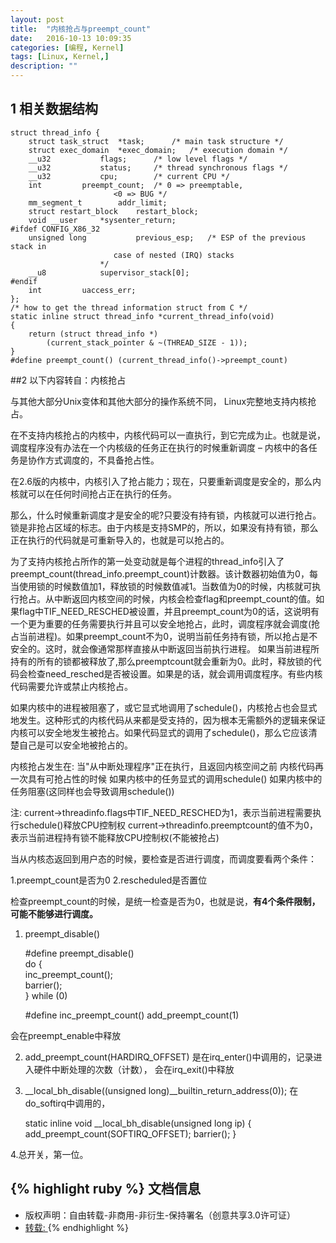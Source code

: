 ```yaml
---
layout: post
title:  "内核抢占与preempt_count"
date:   2016-10-13 10:09:35
categories: [编程, Kernel]
tags: [Linux, Kernel,]
description: ""
---
```


## 1 相关数据结构 

	struct thread_info {
    	struct task_struct  *task;      /* main task structure */
    	struct exec_domain  *exec_domain;   /* execution domain */
    	__u32           flags;      /* low level flags */
    	__u32           status;     /* thread synchronous flags */
    	__u32           cpu;        /* current CPU */
    	int         preempt_count;  /* 0 => preemptable,
                           <0 => BUG */
    	mm_segment_t        addr_limit;
    	struct restart_block    restart_block;
    	void __user     *sysenter_return;
	#ifdef CONFIG_X86_32
    	unsigned long           previous_esp;   /* ESP of the previous stack in
                           case of nested (IRQ) stacks
                        */
		__u8            supervisor_stack[0];
	#endif
    	int         uaccess_err;
	};
	/* how to get the thread information struct from C */
	static inline struct thread_info *current_thread_info(void)
	{
    	return (struct thread_info *)
        	(current_stack_pointer & ~(THREAD_SIZE - 1));
	}
	#define preempt_count() (current_thread_info()->preempt_count)

##2 以下内容转自：内核抢占 

与其他大部分Unix变体和其他大部分的操作系统不同， Linux完整地支持内核抢占。

在不支持内核抢占的内核中，内核代码可以一直执行，到它完成为止。也就是说，调度程序没有办法在一个内核级的任务正在执行的时候重新调度 – 内核中的各任务是协作方式调度的，不具备抢占性。

在2.6版的内核中，内核引入了抢占能力；现在，只要重新调度是安全的，那么内核就可以在任何时间抢占正在执行的任务。

那么，什么时候重新调度才是安全的呢?只要没有持有锁，内核就可以进行抢占。锁是非抢占区域的标志。由于内核是支持SMP的，所以，如果没有持有锁，那么正在执行的代码就是可重新导入的，也就是可以抢占的。

为了支持内核抢占所作的第一处变动就是每个进程的thread_info引入了 preempt_count(thread_info.preempt_count)计数器。该计数器初始值为0，每当使用锁的时候数值加1，释放锁的时候数值减1。当数值为0的时候，内核就可执行抢占。从中断返回内核空间的时候，内核会检查flag和preempt_count的值。如果flag中TIF_NEED_RESCHED被设置，并且preempt_count为0的话，这说明有一个更为重要的任务需要执行并且可以安全地抢占，此时，调度程序就会调度(抢占当前进程)。如果preempt_count不为0，说明当前任务持有锁，所以抢占是不安全的。这时，就会像通常那样直接从中断返回当前执行进程。 如果当前进程所持有的所有的锁都被释放了,那么preemptcount就会重新为0。此时，释放锁的代码会检查need_resched是否被设置。如果是的话，就会调用调度程序。有些内核代码需要允许或禁止内核抢占。

如果内核中的进程被阻塞了，或它显式地调用了schedule()，内核抢占也会显式地发生。这种形式的内核代码从来都是受支持的，因为根本无需额外的逻辑来保证内核可以安全地发生被抢占。如果代码显式的调用了schedule()，那么它应该清楚自己是可以安全地被抢占的。

内核抢占发生在: 
当"从中断处理程序"正在执行，且返回内核空间之前 
内核代码再一次具有可抢占性的时候 
如果内核中的任务显式的调用schedule() 
如果内核中的任务阻塞(这同样也会导致调用schedule()) 

 注:
	current->threadinfo.flags中TIF_NEED_RESCHED为1，表示当前进程需要执行schedule()释放CPU控制权 
	current->threadinfo.preemptcount的值不为0，表示当前进程持有锁不能释放CPU控制权(不能被抢占)

当从内核态返回到用户态的时候，要检查是否进行调度，而调度要看两个条件：

1.preempt_count是否为0
2.rescheduled是否置位
 
 
检查preempt_count的时候，是统一检查是否为0，也就是说，__有4个条件限制，可能不能够进行调度。__
1. preempt_disable()    	

    #define preempt_disable() \
		do { \
		inc_preempt_count(); \
    	barrier(); \
	} while (0)

	#define inc_preempt_count() add_preempt_count(1)
 
会在preempt_enable中释放
 
2. add\_preempt\_count(HARDIRQ_OFFSET)
是在irq_enter()中调用的，记录进入硬件中断处理的次数（计数），
会在irq_exit()中释放
 
3. __local_bh_disable((unsigned long)__builtin_return_address(0));
在do_softirq中调用的，

	static inline void __local_bh_disable(unsigned long ip)
	{
 		add_preempt_count(SOFTIRQ_OFFSET);
		barrier();
	}
 
4.总开关，第一位。

{% highlight ruby %}
文档信息
--------------
* 版权声明：自由转载-非商用-非衍生-保持署名（创意共享3.0许可证）
* [转载: ](http://blog.csdn.net/zjujoe/archive/2009/05/15/4189612.aspx)
{% endhighlight %}

